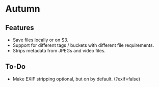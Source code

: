 # Autumn

## Features

- Save files locally or on S3.
- Support for different tags / buckets with different file requirements.
- Strips metadata from JPEGs and video files.

## To-Do

- Make EXIF stripping optional, but on by default. (?exif=false)
